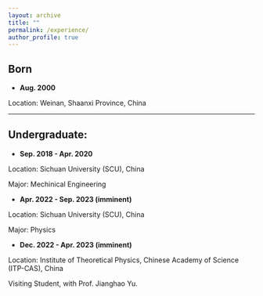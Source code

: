```yaml
---
layout: archive
title: ""
permalink: /experience/
author_profile: true
---
```


## Born
- **Aug. 2000**

Location: Weinan, Shaanxi Province, China

---

## Undergraduate: 

- **Sep. 2018 - Apr. 2020**

Location: Sichuan University (SCU), China

Major: Mechinical Engineering

- **Apr. 2022 - Sep. 2023 (imminent)**

Location: Sichuan University (SCU), China

Major: Physics

- **Dec. 2022 - Apr. 2023 (imminent)**

Location: Institute of Theoretical Physics, Chinese Academy of Science (ITP-CAS), China

Visiting Student, with Prof. Jianghao Yu.






